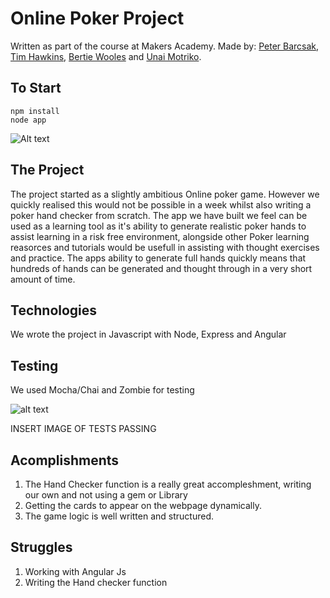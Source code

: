 # Online Poker Project

Written as part of the course at Makers Academy. Made by: [Peter Barcsak](https://github.com/baree99), [Tim Hawkins](https://github.com/therealtimhawkins), [Bertie Wooles](https://github.com/BertZZ) and [Unai Motriko](https://github.com/motri).

To Start
---------

```
npm install
node app
```
![Alt text](https://www.imageupload.co.uk/images/2017/06/09/ScreenShot2017-06-09at15.44.597db86.png)

The Project
-----------

The project started as a slightly ambitious Online poker game. However we quickly realised this would not be possible in a week whilst also writing a poker hand checker from scratch. The app we have built we feel can be used as a learning tool as it's ability  to generate realistic poker hands to assist learning in a risk free environment, alongside other Poker learning reasorces and tutorials would be usefull in assisting with thought exercises and practice. The apps ability to generate full hands quickly means that hundreds of hands can be generated and thought through in a very short amount of time. 

Technologies
------------
We wrote the project in Javascript with Node, Express and Angular

Testing
--------
We used Mocha/Chai and Zombie for testing

![alt text](https://www.imageupload.co.uk/images/2017/06/09/ScreenShot2017-06-09at15.35.08f9b27.png)

INSERT IMAGE OF TESTS PASSING

Acomplishments
---------------
1. The Hand Checker function is a really great accompleshment, writing our own and not using a gem or Library
2. Getting the cards to appear on the webpage dynamically. 
3. The game logic is well written and structured. 

Struggles
---------
1. Working with Angular Js
2. Writing the Hand checker function






